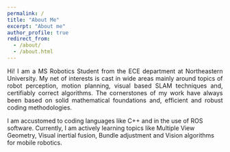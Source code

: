 ```yaml
---
permalink: /
title: "About Me"
excerpt: "About me"
author_profile: true
redirect_from: 
  - /about/
  - /about.html
---
```

<p align="justify"> 
Hi! I am a MS Robotics Student from the ECE department at Northeastern University. My net of interests is cast in wide areas mainly around topics of robot perception, motion planning, visual based SLAM techniques and, certifiably correct algorithms. The cornerstones of my work have always been based on solid mathematical foundations and, efficient and robust coding methodologies.

I am accustomed to coding languages like C++ and in the use of ROS software. Currently, I am actively learning topics like Multiple View Geometry, Visual inertial fusion, Bundle adjustment and Vision algorithms for mobile robotics. 

</p>




